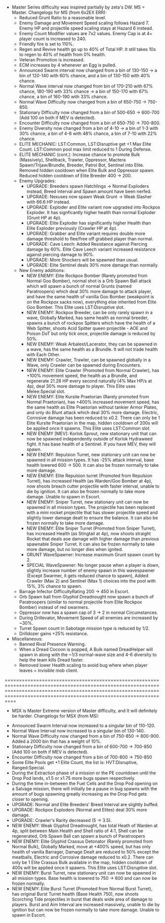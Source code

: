* Master Series difficulty was inspired partially by zeta's DW. MS = Master. Changelogs for MS (from 6x2EX ERR): 
  - Reduced Grunt Ratio to a reasonable level.
  - Enemy Damage and Movement Speed scaling follows Hazard 7. Enemy HP and projectile speed scaling stays at Hazard 6 instead.
  - Enemy Count Modifier values are 7x2 values. Enemy Cap is at 4+ player count is increased to 240.
  - Friendly fire is set to 110%.
  - Regen and Revive health go up to 40% of Total HP. It still takes 10s to regen to 40% of health from 0% health.
  - Veteran Promotion is increased.
  - ECM increases by 4 whenever an Egg is pulled.
  - Announced Swarm interval now changed from a bin of 130-150 -> a bin of 120-140 with 60% chance, and a bin of 130-150 with 40% chance.
  - Normal Wave interval now changed from bin of 170-210 with 67% chance, 180-190 wth 33% chance -> a bin of 150-170 with 67% chance, a bin of 160-190 with 33% chance.
  - Normal Wave Difficulty now changed from a bin of 650-750 -> 750-850.
  - Stationary Difficulty now changed from a bin of 500-650 -> 600-700 (Add 100 on both if MEV is detected).
  - Encounter Difficulty now changed from a bin of 650-750 -> 700-800.
  - Enemy Diversity now changed from a bin of 4-10 -> a bin of 1-3 with 30% chance, a bin of 4-6 with 48% chance, a bin of 7-10 with 22% chance.
  - ELITE MECHANIC: LST:Common, LST:Disruptive get +1 Max Elite Count. LST:Common pool max limit reduced to 1 During Defense.
  - ELITE MECHANIC (cont.): Increase chance to promote Bulk (Massively), Shellback, Trawler, Oppressor, Mactera Spawn/Trijaw/Brundle, Breeder, Patrol Bot, Sentinel into Elite. Removed hidden cooldown when Elite Bulk and Oppressor spawn. Reduced hidden cooldown of Elite Breeder 400 -> 200.
  - Enemy Upgrades:
    + UPGRADE: Breeders spawn Hatchlings -> Normal Exploders instead, Breed interval and Spawn amount have been nerfed.
    + UPGRADE: Nexuses now spawn Weak Grunt -> Weak Slasher with 66.6 HP instead.
    + UPGRADE: Exploder and Elite variant now upgraded into Rockpox Exploder. It has signficantly higher health than normal Exploder (Grunt HP at 4p).
    + UPGRADE: Elite Exploder has significantly higher Health than Elite Exploder previously (Crawler HP at 4p).
    + UPGRADE: Grabber and Elite variant requires double more damage threshold to flee/free off grabbed player than normal.
    + UPGRADE: Cave Leech: Added Resistance against Piercing damage by 60%. Elite Cave Leech variant increased resistance against piercing damage to 90%.
    + UPGRADE: More Shockers will be spawned than usual.
    + UPGRADE: Elite Sentinel deals 30% more damage than normally.
  - New Enemy additions:
    + NEW ENEMY: Elite Rockpox Bomber (Rarely promoted from Normal Goo Bomber), normal shot is a Orb Spawn Ball attack which will spawn a bunch of normal Grunts (named Paratroopers) which deal 30% more damage to attack player, and have the same health of vanilla Goo Bomber (weakpoint is on the Rockpox sacks now), everything else inherited from Elite Goo Bomber. This Elite uses LST:Disruptive slot.
    + NEW ENEMY: Rockpox Breeder, can be only rarely spawn in a wave, Globally Marked, has same health as normal breeder, spawns a bunch of rockpox Spitters which have the health of a Web Spitter, shoots Acid Spitter queen projectile - AOE and Poison DoT but only tick once, projectile damage is reduced by 50%.
    + NEW ENEMY: Weak Arbalest/Lacerator, they can be spawned in a wave, has the same health as a Brundle. It will not trade health with Each Other.
    + NEW ENEMY: Crawler, Trawler, can be spawned globally in a Wave, only Crawler can be spawned during Encounters.
    + NEW ENEMY: Elite Crawler (Promoted from Normal Crawler), has +100% movement speed, the health as a Brundle, and regenerate 21.28 HP every second naturally (4% Max HP/s at 4p), deal 30% more damage to player. This Elite uses Melee:Special slot.
    + NEW ENEMY: Elite Kursite Praetorian (Rarely promoted from Normal Praetorian), has +400% increased movement speed, has the same health as Elite Praetorian without tankier Armor Plates, and only do Blunt attack which deal 30% more damage. Electric, Corrosive damage has been reduced to x0.2. There can only be 1 Elite Kursite Praetorian in the map, hidden cooldown of 200s will be applied once it spawns. This Elite uses LST:Common slot. 
    + NEW ENEMY [MEV]: Korlok Sprout, new stationary unit that can now be spawned independently outside of Korlok Hydraweed fight. It has base health of a Sentinel. If you have MEV, they will spawn.
    + NEW ENEMY: Repulsion Turret, new stationary unit can now be spawned in all mission types. It has -25% attack interval, base health lowered 600 -> 500. It can also be frozen normally to take more damage.
    + NEW ENEMY: Elite Repulsion turret (Promoted from Repulsion Turret), has increased Health (as Warden/Goo Bomber at 4p), now shoots breach cutter projectile with faster interval, unable to die by ignition. It can also be frozen normally to take more damage. Unable to spawn in Escort.
    + NEW ENEMY: Sniper Turret, new stationary unit can now be spawned in all mission types. The projectile has been replaced with a mini rocket projectile that has slower projectile speed and slightly lower damage dealt to ensure the balance. It can also be frozen normally to take more damage.
    + NEW ENEMY: Elite Sniper Turret (Promoted from Sniper Turret), has increased Health (as Stingtail at 4p), now shoots straight Rocket that deals aoe damage with higher damage than previous spawnable Sniper Turret. It can also be frozen normally to take more damage, but no longer dies when ignited.
    + GRUNT WaveSpawner: Increase maximum Grunt spawn count by 2.
    + SPECIAL WaveSpawner: No longer pause when a player is down, slightly increase number of enemy spawn in this wavespawner (Except Swarmer, it gets reduced chance to spawn), Added Crawler (Max 2) and Sentinel (Max 1) choices into the pool with 15%, 3% chance to spawn.
  - Barrage Infector DifficultyRating 200 -> 450 in Escort.
  - Orb Spawn ball from Glyphid Dreadnought now spawn a bunch of Paratroopers (similar to normal projectile from Elite Rockpox Bomber) instead of red swarmers.
  - Oppressor now has a spawn cap of 3 -> 2 in normal Circumstances.
  - During Drillevator, Movement Speed of all enemies are increased by ~30%.
  - Turret Spawn count in Sabotage mission type is reduced by 1/2.
  - Drilldozer gains +25% resistance. 
* Miscellaneous:
  - Banned Rival Presence Warning.
  - When a Dread Cocoon is popped, A Bulk named DreadHelper will spawn in along with the ~1/3 normal-wave size and 4-6 diversity to help the team kills Dread faster.
  - Removed lower Health scaling to avoid bug where when player leaves = invisible mob client.

============================================================================================================================================================================================================================

 * MSX is Master Extreme version of Master difficulty, and It will definitely be harder. Changelogs for MSX (from MS): 
  - Announced Swarm Interval now increased to a singular bin of 110-120.
  - Normal Wave Interval now increased to a singular bin of 130-140.
  - Normal Wave Difficulty now changed from a bin of 750-850 -> 800-900. Added a 2000 bin that has a weight of 10%.
  - Stationary Difficulty now changed from a bin of 600-700 -> 700-850 (Add 100 on both if MEV is detected).
  - Encounter Difficulty now changed from a bin of 700-800 -> 750-850
  - Some Elite Pools get +1 Elite Count, the list is: HVT:Disruptive, Ranged:Special.
  - During the Extraction phase of a mission or the PE countdown until the Drop Pod lands, x1.5 or x1.75 more bugs spawn respectively.
  - During the time in-between the Fuel Cells and the Drop Pod opening on a Salvage mission, there will initially be a pause in bug spawns with the amount of bugs spawning greatly increasing as the Drop Pod gets closer to opening.
  - UPGRADE: Normal and Elite Breeders' Breed Interval are slightly buffed.
  - UPGRADE: Rockpox Exploders (Normal and Elites) deal 30% more damage.
  - UPGRADE: Crawler's Rarity decreased (5 -> 3.5).
  - NEW ENEMY: Weak Glyphid Dreadnought, has total Heath of Warden at 4p, split between Main Health and Shell ratio of 4:1, Shell can be regenerated, Orb Spawn Ball can spawn a bunch of Paratroopers
  - NEW ENEMY: Elite Glyphid Crassus Detonator (Rarely promoted from Normal Bulk), Globally Marked, move at +400% speed, but has only health of vanilla Barrager, Damage Dealt are reduced to 50% except the meatballs, Electric and Corrosive damage reduced to x0.2. There can only be 1 Elite Crassus Bulk available in the map, hidden cooldown of 400s will be applied once it spawns. This Elite uses LST:Disruptive slot.
  - NEW ENEMY: Burst Turret, new stationary unit can now be spawned in all mission types. Base health is lowered to 750 -> 600 and can now be frozen normally.
  - NEW ENEMY: Elite Burst Turret (Promoted from Normal Burst Turret), has original Burst Turret health (Base Health 750), now shoots Scorching Tide projectiles in burst that deals wide area of damage to players. Burst and Aim Interval are increased massively, unable to die by ignition but can now be frozen normally to take more damage. Unable to spawn in Escort.